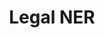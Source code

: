 ---
title: Legal NER
emoji: 📉
colorFrom: yellow
colorTo: yellow
sdk: streamlit
sdk_version: 1.34.0
app_file: app.py
pinned: false
license: mit
---